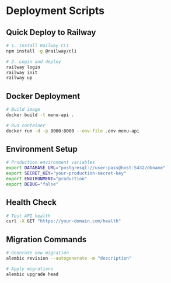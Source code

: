 # Deployment Scripts

## Quick Deploy to Railway
```bash
# 1. Install Railway CLI
npm install -g @railway/cli

# 2. Login and deploy
railway login
railway init
railway up
```

## Docker Deployment
```bash
# Build image
docker build -t menu-api .

# Run container
docker run -d -p 8000:8000 --env-file .env menu-api
```

## Environment Setup
```bash
# Production environment variables
export DATABASE_URL="postgresql://user:pass@host:5432/dbname"
export SECRET_KEY="your-production-secret-key"
export ENVIRONMENT="production"
export DEBUG="false"
```

## Health Check
```bash
# Test API health
curl -X GET "https://your-domain.com/health"
```

## Migration Commands
```bash
# Generate new migration
alembic revision --autogenerate -m "description"

# Apply migrations
alembic upgrade head
```
